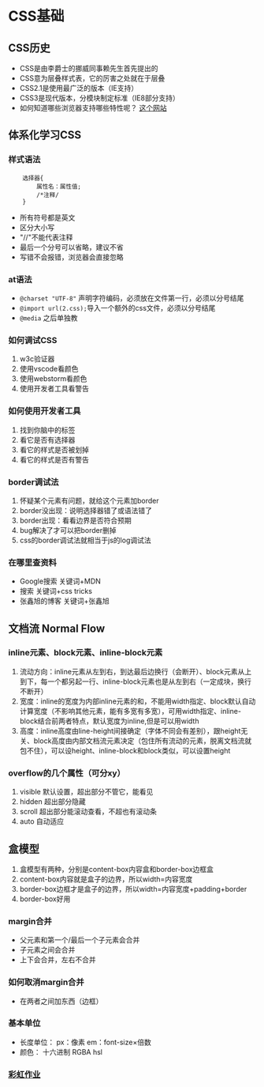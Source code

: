 # CSS基础
## CSS历史
* CSS是由李爵士的挪威同事赖先生首先提出的
* CSS意为层叠样式表，它的厉害之处就在于层叠
* CSS2.1是使用最广泛的版本（IE支持）
* CSS3是现代版本，分模块制定标准（IE8部分支持）
* 如何知道哪些浏览器支持哪些特性呢？ [这个网站](https://caniuse.com/)

## 体系化学习CSS
### 样式语法
``````
    选择器{
        属性名：属性值;
        /*注释/
    }
``````
* 所有符号都是英文
* 区分大小写
* "//"不能代表注释
* 最后一个分号可以省略，建议不省
* 写错不会报错，浏览器会直接忽略

### at语法
* `@charset "UTF-8"` 声明字符编码，必须放在文件第一行，必须以分号结尾
* `@import url(2.css);`导入一个额外的css文件，必须以分号结尾
* `@media` 之后单独教

### 如何调试CSS
1. w3c验证器
2. 使用vscode看颜色
3. 使用webstorm看颜色
4. 使用开发者工具看警告

### 如何使用开发者工具
1. 找到你脑中的标签
2. 看它是否有选择器
3. 看它的样式是否被划掉
4. 看它的样式是否有警告

### border调试法
1. 怀疑某个元素有问题，就给这个元素加border
2. border没出现：说明选择器错了或语法错了
3. border出现：看看边界是否符合预期
4. bug解决了才可以把border删掉
5. css的border调试法就相当于js的log调试法

### 在哪里查资料
* Google搜索 关键词+MDN
* 搜索 关键词+css tricks
* 张鑫旭的博客 关键词+张鑫旭

## 文档流 Normal Flow
### inline元素、block元素、inline-block元素
1. 流动方向：inline元素从左到右，到达最后边换行（会断开）、block元素从上到下，每一个都另起一行、inline-block元素也是从左到右（一定成块，换行不断开）
2. 宽度：inline的宽度为内部inline元素的和，不能用width指定、block默认自动计算宽度（不影响其他元素，能有多宽有多宽），可用width指定、inline-block结合前两者特点，默认宽度为inline,但是可以用width
3. 高度：inline高度由line-height间接确定（字体不同会有差别），跟height无关、block高度由内部文档流元素决定（包住所有流动的元素，脱离文档流就包不住），可以设height、inline-block和block类似，可以设置height

### overflow的几个属性（可分xy）
1. visible 默认设置，超出部分不管它，能看见
2. hidden 超出部分隐藏
3. scroll 超出部分能滚动查看，不超也有滚动条
4. auto 自动适应

## 盒模型
1. 盒模型有两种，分别是content-box内容盒和border-box边框盒
2. content-box内容就是盒子的边界，所以width=内容宽度
3. border-box边框才是盒子的边界，所以width=内容宽度+padding+border
4. border-box好用

### margin合并
* 父元素和第一个/最后一个子元素会合并
* 子元素之间会合并
* 上下会合并，左右不合并

### 如何取消margin合并
* 在两者之间加东西（边框）

### 基本单位
* 长度单位： px：像素 em：font-size×倍数
* 颜色： 十六进制 RGBA hsl

### [彩虹作业](https://github.com/MarvelJiang/task-css-1t)